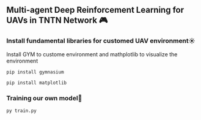 ## Multi-agent Deep Reinforcement Learning for UAVs in TNTN Network 🎮
### Install fundamental libraries for customed UAV environment☀️
Install GYM to custome environment and mathplotlib to visualize the environment
~~~
pip install gymnasium 
~~~
~~~
pip install matplotlib
~~~
### Training our own model🤖
~~~
py train.py 
~~~

